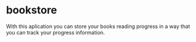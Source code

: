 # bookstore
With this aplication you can store your books reading progress in a way that you can track your progress information.
